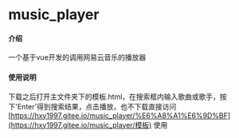 #  music_player

#### 介绍

一个基于vue开发的调用网易云音乐的播放器

#### 使用说明

下载之后打开主文件夹下的模板.html，在搜索框内输入歌曲或歌手，按下'Enter'得到搜索结果，点击播放，也不下载直接访问[https://hxy1997.gitee.io/music_player/%E6%A8%A1%E6%9D%BF](https://hxy1997.gitee.io/music_player/模板) 使用